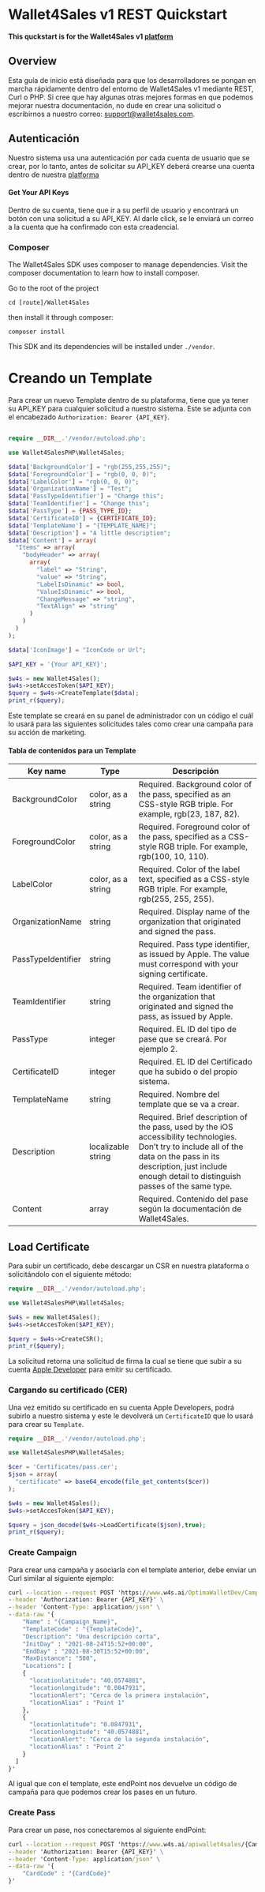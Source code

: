 # Wallet4Sales v1 REST Quickstart
**This quckstart is for the Wallet4Sales v1 [platform](https://www.wallet4sales.com/)**


## Overview

Esta guía de inicio está diseñada para que los desarrolladores se pongan en marcha rápidamente dentro del entorno de Wallet4Sales v1 mediante REST, Curl o PHP.
Si cree que hay algunas otras mejores formas en que podemos mejorar nuestra documentación, no dude en crear una solicitud o escribirnos a nuestro correo: support@wallet4sales.com.


##  Autenticación
Nuestro sistema usa una autenticación por cada cuenta de usuario que se crear, por lo tanto, antes de solicitar su API_KEY deberá crearse una cuenta dentro de nuestra [platforma](https://www.wallet4sales.com/)

#### Get Your API Keys
Dentro de su cuenta, tiene que ir a su perfil de usuario y encontrará un botón con una solicitud a su API_KEY. Al darle click, se le enviará un correo a la cuenta que ha confirmado
con esta creadencial.


### Composer
The Wallet4Sales SDK uses composer to manage dependencies. Visit the composer documentation to learn how to install composer.

Go to the root of the project
```shell
cd [route]/Wallet4Sales
```

then install it through composer:
```
composer install
```

This SDK and its dependencies will be installed under `./vendor`.


# Creando un Template
Para crear un nuevo Template dentro de su plataforma, tiene que ya tener su API_KEY para cualquier solicitud a nuestro sistema.
Este se adjunta con el encabezado `Authorization: Bearer {API_KEY}`.

```php

require __DIR__.'/vendor/autoload.php';

use Wallet4SalesPHP\Wallet4Sales;

$data['BackgroundColor'] = "rgb(255,255,255)";
$data['ForegroundColor'] = "rgb(0, 0, 0)";
$data['LabelColor'] = "rgb(0, 0, 0)";
$data['OrganizationName'] = "Test";
$data['PassTypeIdentifier'] = "Change this";
$data['TeamIdentifier'] = "Change this";
$data['PassType'] = {PASS_TYPE_ID};
$data['CertificateID'] = {CERTIFICATE_ID};
$data['TemplateName'] = "{TEMPLATE_NAME}";
$data['Description'] = "A little description";
$data['Content'] = array(
  "Items" => array(
    "bodyHeader" => array(
      array(
        "label" => "String",
        "value" => "String",
        "LabelIsDinamic" => bool,
        "ValueIsDinamic" => bool,
        "ChangeMessage" => "string",
        "TextAlign" => "string"
      )
    )
  )
);

$data['IconImage'] = "IconCode or Url";

$API_KEY = '{Your API_KEY}';

$w4s = new Wallet4Sales();
$w4s->setAccesToken($API_KEY);
$query = $w4s->CreateTemplate($data);
print_r($query);

```

Este template se creará en su panel de administrador con un código el cuál lo usará para las siguientes solicitudes tales como crear una campaña para su acción de marketing.


#### Tabla de contenidos para un Template

| Key name | Type | Descripción |
| --- | --- | --- |
| BackgroundColor | color, as a string | Required. Background color of the pass, specified as an CSS-style RGB triple. For example, rgb(23, 187, 82).
| ForegroundColor | color, as a string | Required. Foreground color of the pass, specified as a CSS-style RGB triple. For example, rgb(100, 10, 110).
| LabelColor | color, as a string | Required. Color of the label text, specified as a CSS-style RGB triple. For example, rgb(255, 255, 255).
| OrganizationName | string | Required. Display name of the organization that originated and signed the pass.
| PassTypeIdentifier | string | Required. Pass type identifier, as issued by Apple. The value must correspond with your signing certificate.
| TeamIdentifier | string | Required. Team identifier of the organization that originated and signed the pass, as issued by Apple.
| PassType | integer | Required. EL ID del tipo de pase que se creará. Por ejemplo 2.
| CertificateID | integer | Required. EL ID del Certificado que ha subido o del propio sistema.
| TemplateName | string | Required. Nombre del template que se va a crear.
| Description | localizable string | Required. Brief description of the pass, used by the iOS accessibility technologies. Don’t try to include all of the data on the pass in its description, just include enough detail to distinguish passes of the same type.
| Content | array | Required. Contenido del pase según la documentación de Wallet4Sales.

## Load Certificate

Para subir un certificado, debe descargar un CSR en nuestra plataforma o solicitándolo con el siguiente método:

```php
require __DIR__.'/vendor/autoload.php';

use Wallet4SalesPHP\Wallet4Sales;

$w4s = new Wallet4Sales();
$w4s->setAccesToken($API_KEY);

$query = $w4s->CreateCSR();
print_r($query);
```

La solicitud retorna una solicitud de firma la cual se tiene que subir a su cuenta [Apple Developer](https://developer.apple.com/) para emitir su certificado.

### Cargando su certificado (CER)

Una vez emitido su certificado en su cuenta Apple Developers, podrá subirlo a nuestro sistema y este le devolverá un `CertificateID` que lo usará para crear su `Template`.

```php
require __DIR__.'/vendor/autoload.php';

use Wallet4SalesPHP\Wallet4Sales;

$cer = 'Certificates/pass.cer';
$json = array(
  "certificate" => base64_encode(file_get_contents($cer))
);

$w4s = new Wallet4Sales();
$w4s->setAccesToken($API_KEY);

$query = json_decode($w4s->LoadCertificate($json),true);
print_r($query);
```


### Create Campaign

Para crear una campaña y asociarla con el template anterior, debe enviar un Curl similar al siguiente ejemplo:

```cmd
curl --location --request POST 'https://www.w4s.ai/OptimaWalletDev/Campaign/New' \
--header 'Authorization: Bearer {API_KEY}' \
--header 'Content-Type: application/json' \
--data-raw '{
    "Name" : "{Campaign_Name}",
    "TemplateCode" : "{TemplateCode}",
    "Description": "Una descripción corta",
    "InitDay" : "2021-08-24T15:52+00:00",
    "EndDay" : "2021-08-30T15:52+00:00",
    "MaxDistance": "500",
    "Locations": [
    {
      "locationlatitude": "40.0574881",
      "locationlongitude": "0.0847931",
      "locationAlert": "Cerca de la primera instalación",
      "locationAlias" : "Point 1"
    },
    {
      "locationlatitude": "0.0847931",
      "locationlongitude": "40.0574881",
      "locationAlert": "Cerca de la segunda instalación",
      "locationAlias" : "Point 2"
    }
  ]
}'
```
Al igual que con el template, este endPoint nos devuelve un código de campaña para que podemos crear los pases en un futuro.


### Create Pass
Para crear un pase, nos conectaremos al siguiente endPoint:
```cmd
curl --location --request POST 'https://www.w4s.ai/apiwallet4sales/{Campaign_Code}/Pass/New' \
--header 'Authorization: Bearer {API_KEY}' \
--header 'Content-Type: application/json' \
--data-raw '{
    "CardCode" : "{CardCode}"
}'
```

